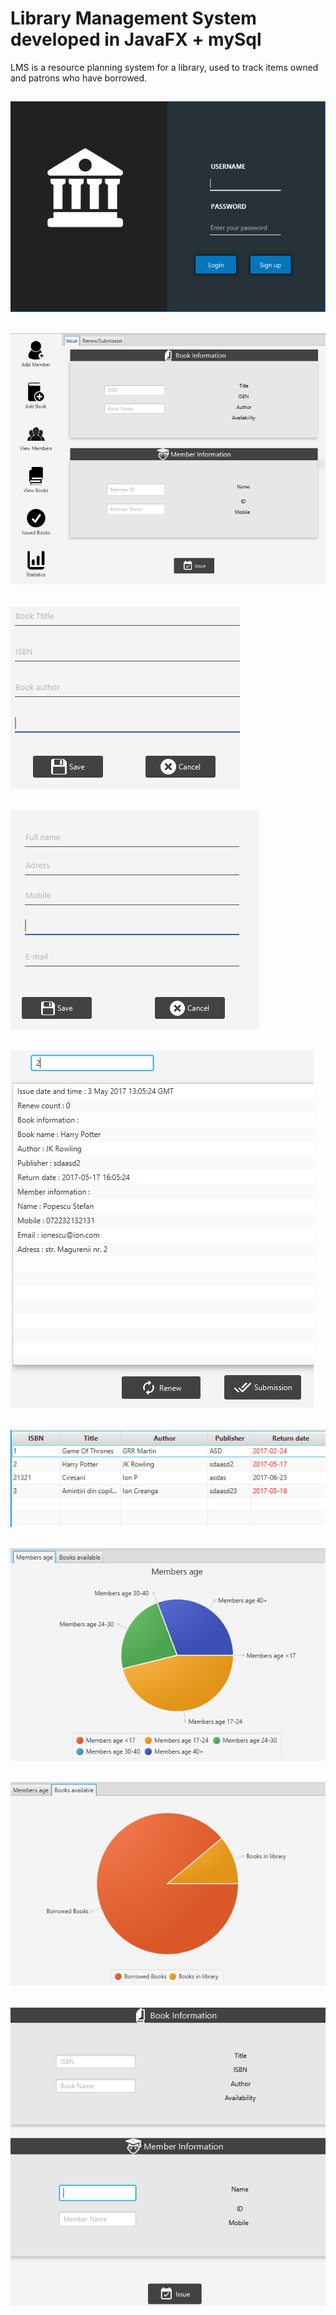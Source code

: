 # Library Management System developed in JavaFX + mySql
LMS is a resource planning system for a library, used to track items owned and patrons who have borrowed.

 ## ![](screenshots/lms1.png)
 ## ![](screenshots/lms2.png)
 ## ![](screenshots/lms8.png)
 ## ![](screenshots/lms9.png)
 ## ![](screenshots/lms3.png)
 ## ![](screenshots/lms4.png)
 ## ![](screenshots/lms5.png)
 ## ![](screenshots/lms6.png)
 ## ![](screenshots/lms7.png)
 
